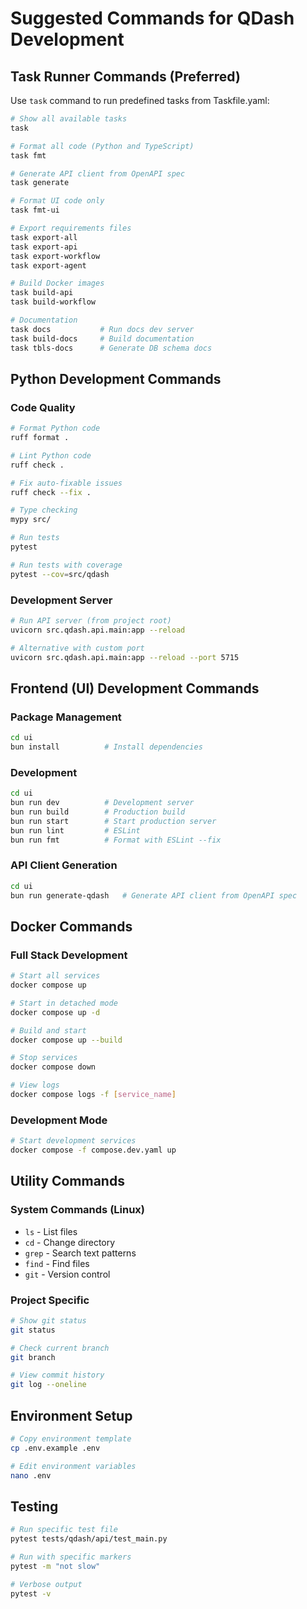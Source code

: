 # Suggested Commands for QDash Development

## Task Runner Commands (Preferred)

Use `task` command to run predefined tasks from Taskfile.yaml:

```bash
# Show all available tasks
task

# Format all code (Python and TypeScript)
task fmt

# Generate API client from OpenAPI spec
task generate

# Format UI code only
task fmt-ui

# Export requirements files
task export-all
task export-api
task export-workflow
task export-agent

# Build Docker images
task build-api
task build-workflow

# Documentation
task docs           # Run docs dev server
task build-docs     # Build documentation
task tbls-docs      # Generate DB schema docs
```

## Python Development Commands

### Code Quality

```bash
# Format Python code
ruff format .

# Lint Python code
ruff check .

# Fix auto-fixable issues
ruff check --fix .

# Type checking
mypy src/

# Run tests
pytest

# Run tests with coverage
pytest --cov=src/qdash
```

### Development Server

```bash
# Run API server (from project root)
uvicorn src.qdash.api.main:app --reload

# Alternative with custom port
uvicorn src.qdash.api.main:app --reload --port 5715
```

## Frontend (UI) Development Commands

### Package Management

```bash
cd ui
bun install          # Install dependencies
```

### Development

```bash
cd ui
bun run dev          # Development server
bun run build        # Production build
bun run start        # Start production server
bun run lint         # ESLint
bun run fmt          # Format with ESLint --fix
```

### API Client Generation

```bash
cd ui
bun run generate-qdash   # Generate API client from OpenAPI spec
```

## Docker Commands

### Full Stack Development

```bash
# Start all services
docker compose up

# Start in detached mode
docker compose up -d

# Build and start
docker compose up --build

# Stop services
docker compose down

# View logs
docker compose logs -f [service_name]
```

### Development Mode

```bash
# Start development services
docker compose -f compose.dev.yaml up
```

## Utility Commands

### System Commands (Linux)

- `ls` - List files
- `cd` - Change directory
- `grep` - Search text patterns
- `find` - Find files
- `git` - Version control

### Project Specific

```bash
# Show git status
git status

# Check current branch
git branch

# View commit history
git log --oneline
```

## Environment Setup

```bash
# Copy environment template
cp .env.example .env

# Edit environment variables
nano .env
```

## Testing

```bash
# Run specific test file
pytest tests/qdash/api/test_main.py

# Run with specific markers
pytest -m "not slow"

# Verbose output
pytest -v
```
